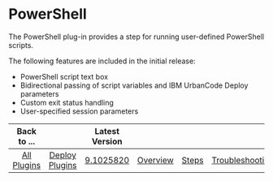 
PowerShell
==========

The PowerShell plug-in provides a step for running user-defined PowerShell scripts.

The following features are included in the initial release:

* PowerShell script text box
* Bidirectional passing of script variables and IBM UrbanCode Deploy parameters
* Custom exit status handling
* User-specified session parameters


|Back to ...||Latest Version||||||
| :---: | :---: | :---: | :---: | :---: | :---: | :---: | :---: |
|[All Plugins](../../index.md)|[Deploy Plugins](../README.md)|[9.1025820](https://raw.githubusercontent.com/UrbanCode/IBM-UCD-PLUGINS/main/files/powershell-integration/PowerShell-Integration-9.1025820.zip)|[Overview](overview.md)|[Steps](steps.md)|[Troubleshooting](troubleshooting.md)|[Usage](usage.md)|[Downloads](downloads.md)|
